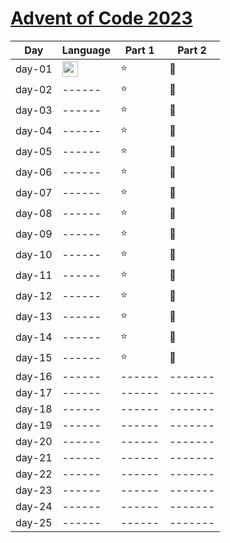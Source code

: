 # [Advent of Code 2023](https://adventofcode.com/2023)

| Day    | Language                                                                                                                 | Part 1 | Part 2  |
|--------|--------------------------------------------------------------------------------------------------------------------------|--------|---------|
| day-01 | <img src="https://img.shields.io/badge/python-%233776AB.svg?&style=for-the-badge&logo=python&logoColor=white" height=25> | :star: | :star2: |
| day-02 | ------                                                                                                                   | :star: | :star2: |
| day-03 | ------                                                                                                                   | :star: | :star2: |
| day-04 | ------                                                                                                                   | :star: | :star2: |
| day-05 | ------                                                                                                                   | :star: | :star2: |
| day-06 | ------                                                                                                                   | :star: | :star2: |
| day-07 | ------                                                                                                                   | :star: | :star2: |
| day-08 | ------                                                                                                                   | :star: | :star2: |
| day-09 | ------                                                                                                                   | :star: | :star2: |
| day-10 | ------                                                                                                                   | :star: | :star2: |
| day-11 | ------                                                                                                                   | :star: | :star2: |
| day-12 | ------                                                                                                                   | :star: | :star2: |
| day-13 | ------                                                                                                                   | :star: | :star2: |
| day-14 | ------                                                                                                                   | :star: | :star2: |
| day-15 | ------                                                                                                                   | :star: | :star2: |
| day-16 | ------                                                                                                                   | ------ | ------- |
| day-17 | ------                                                                                                                   | ------ | ------- |
| day-18 | ------                                                                                                                   | ------ | ------- |
| day-19 | ------                                                                                                                   | ------ | ------- |
| day-20 | ------                                                                                                                   | ------ | ------- |
| day-21 | ------                                                                                                                   | ------ | ------- |
| day-22 | ------                                                                                                                   | ------ | ------- |
| day-23 | ------                                                                                                                   | ------ | ------- |
| day-24 | ------                                                                                                                   | ------ | ------- |
| day-25 | ------                                                                                                                   | ------ | ------- |
